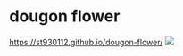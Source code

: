 # dougon flower
https://st930112.github.io/dougon-flower/
![](https://github.com/st930112/dougon-flower/blob/master/docs/thumb.png)
